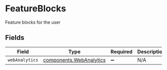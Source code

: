 # FeatureBlocks

Feature blocks for the user


## Fields

| Field                                                              | Type                                                               | Required                                                           | Description                                                        |
| ------------------------------------------------------------------ | ------------------------------------------------------------------ | ------------------------------------------------------------------ | ------------------------------------------------------------------ |
| `webAnalytics`                                                     | [components.WebAnalytics](../../models/components/webanalytics.md) | :heavy_minus_sign:                                                 | N/A                                                                |